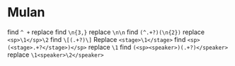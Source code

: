 # Mulan 
find `^ +` replace 
find `\n{3,}` replace `\n\n`
find `(^.+?)(\n{2})` replace `<sp>\1</sp>\2`
find `\[(.+?)\]` Replace `<stage>\1</stage>`
find `<sp>(<stage>.+?</stage>)</sp>` replace `\1`
find `(<sp><speaker>)(.+?)</speaker>` replace `\1<speaker>\2</speaker>`
